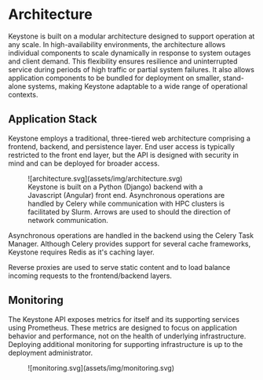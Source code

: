 # Architecture

Keystone is built on a modular architecture designed to support operation at any scale. 
In high-availability environments, the architecture allows individual components to scale dynamically in response to system outages and client demand. 
This flexibility ensures resilience and uninterrupted service during periods of high traffic or partial system failures. 
It also allows application components to be bundled for deployment on smaller, stand-alone systems, making Keystone adaptable to a wide range of operational contexts.

## Application Stack

Keystone employs a traditional, three-tiered web architecture comprising a frontend, backend, and persistence layer.
End user access is typically restricted to the front end layer, but the API is designed with security in mind and can be deployed for broader access.

<figure markdown="span">
  ![architecture.svg](assets/img/architecture.svg)
  <figcaption>
    Keystone is built on a Python (Django) backend with a Javascript (Angular) front end.
    Asynchronous operations are handled by Celery while communication with HPC clusters is facilitated by Slurm.
    Arrows are used to should the direction of network communication.
  </figcaption>
</figure>



Asynchronous operations are handled in the backend using the Celery Task Manager.
Although Celery provides support for several cache frameworks, Keystone requires Redis as it's caching layer.

Reverse proxies are used to serve static content and to load balance incoming requests to the frontend/backend layers.

## Monitoring

The Keystone API exposes metrics for itself and its supporting services using Prometheus.
These metrics are designed to focus on application behavior and performance, not on the health of underlying infrastructure.
Deploying additional monitoring for supporting infrastructure is up to the deployment administrator.

<figure markdown="span">
  ![monitoring.svg](assets/img/monitoring.svg)
</figure>
